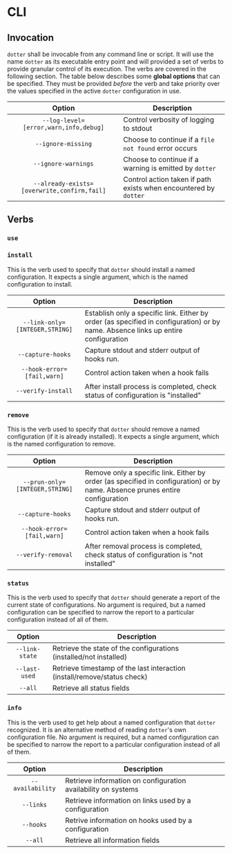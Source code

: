# CLI

## Invocation

`dotter` shall be invocable from any command line or script. It will use the name `dotter` as its executable entry point and will provided a set of verbs to provide granular control of its execution. The verbs are covered in the following section. The table below describes some **global options** that can be specified. They must be provided *before* the verb and take priority over the values specified in the active `dotter` configuration in use.

| Option | Description |
|:------:| ----------- |
| `--log-level=[error,warn,info,debug]` | Control verbosity of logging to stdout |
| `--ignore-missing` | Choose to continue if a `file not found` error occurs |
| `--ignore-warnings` | Choose to continue if a warning is emitted by `dotter` |
| `--already-exists=[overwrite,confirm,fail]` | Control action taken if path exists when encountered by `dotter`|

## Verbs

### `use`

### `install`

This is the verb used to specify that `dotter` should install a named configuration. It expects a single argument, which is the named configuration to install. 

| Option | Description |
|:------:| ----------- |
| `--link-only=[INTEGER,STRING]` | Establish only a specific link. Either by order (as specified in configuration) or by name. Absence links up entire configuration |
| `--capture-hooks` | Capture stdout and stderr output of hooks run.
| `--hook-error=[fail,warn]` | Control action taken when a hook fails |
| `--verify-install` | After install process is completed, check status of configuration is "installed" |

### `remove`

This is the verb used to specify that `dotter` should remove a named configuration (if it is already installed). It expects a single argument, which is the named configuration to remove.

| Option | Description |
|:------:| ----------- |
| `--prun-only=[INTEGER,STRING]` | Remove only a specific link. Either by order (as specified in configuration) or by name. Absence prunes entire configuration |
| `--capture-hooks` | Capture stdout and stderr output of hooks run.
| `--hook-error=[fail,warn]` | Control action taken when a hook fails |
| `--verify-removal` | After removal process is completed, check status of configuration is "not installed" |

### `status`

This is the verb used to specify that `dotter` should generate a report of the current state of configurations. No argument is required, but a named configuration can be specified to narrow the report to a particular configuration instead of all of them.

| Option | Description |
|:------:| ----------- |
| `--link-state` | Retrieve the state of the configurations (installed/not installed) |
| `--last-used` | Retrieve timestamp of the last interaction (install/remove/status check) |
| `--all` | Retrieve all status fields |

### `info`

This is the verb used to get help about a named configuration that `dotter` recognized. It is an alternative method of reading `dotter`'s own configuration file. No argument is required, but a named configuration can be specified to narrow the report to a particular configuration instead of all of them.

| Option | Description |
|:------:| ----------- |
| `--availability` | Retrieve information on configuration availability on systems |
| `--links` | Retrieve information on links used by a configuration |
| `--hooks` | Retrive information on hooks used by a configuration |
| `--all` | Retrieve all information fields |
